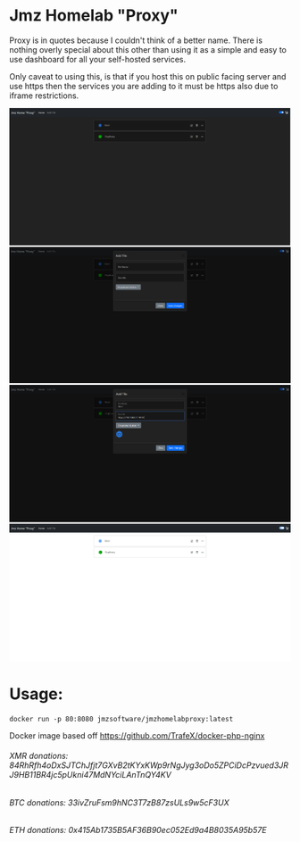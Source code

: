 # Jmz Homelab "Proxy"

Proxy is in quotes because I couldn't think of a better name.   There is nothing overly special about this other than using it as a simple and easy to use dashboard for all your self-hosted services.  

Only caveat to using this, is that if you host this on public facing server and use https then the services you are adding to it must be https also due to iframe restrictions.

![Screenshot1](https://github.com/JmzTaylor/homelab_proxy/blob/master/screenshots/screen1.PNG)
![Screenshot2](https://github.com/JmzTaylor/homelab_proxy/blob/master/screenshots/screen2.PNG)
![Screenshot3](https://github.com/JmzTaylor/homelab_proxy/blob/master/screenshots/screen3.PNG)
![Screenshot4](https://github.com/JmzTaylor/homelab_proxy/blob/master/screenshots/screen4.PNG)

# Usage:

```
docker run -p 80:8080 jmzsoftware/jmzhomelabproxy:latest
```

Docker image based off https://github.com/TrafeX/docker-php-nginx

###### XMR donations: 84RhRfh4oDxSJTChJfjt7GXvB2tKYxKWp9rNgJyg3oDo5ZPCiDcPzvued3JRJ9HB11BR4jc5pUkni47MdNYciLAnTnQY4KV

###### [](https://github.com/JmzTaylor/JmzXMR-web#btc-donations-33ivzrufsm9hnc3t7zb87zsuls9w5cf3ux)BTC donations: 33ivZruFsm9hNC3T7zB87zsULs9w5cF3UX

###### [](https://github.com/JmzTaylor/JmzXMR-web#eth-donations-0x415ab1735b5af36b90ec052ed9a4b8035a95b57e)ETH donations: 0x415Ab1735B5AF36B90ec052Ed9a4B8035A95b57E
